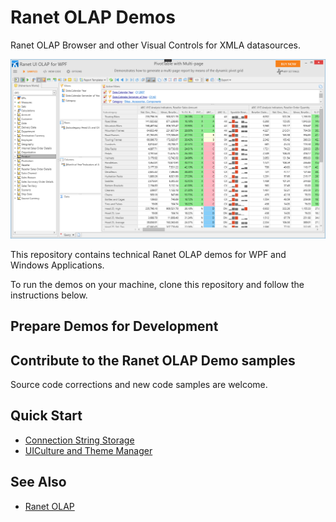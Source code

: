 # Ranet OLAP Demos

Ranet OLAP Browser and other Visual Controls for XMLA datasources.

![The Ranet OLAP Browser.](Docs/Images/ranet-olap-browser-demo.png)

This repository contains technical Ranet OLAP demos for WPF and Windows Applications.

To run the demos on your machine, clone this repository and follow the instructions below.

## Prepare Demos for Development

## Contribute to the Ranet OLAP Demo samples

Source code corrections and new code samples are welcome.

## Quick Start

* [Connection String Storage](docs/demo-configuration.md)
* [UICulture and Theme Manager](docs/demo-culture-theme.md)

## See Also
* [Ranet OLAP](https://galaktika-soft.com/ranet-olap)
